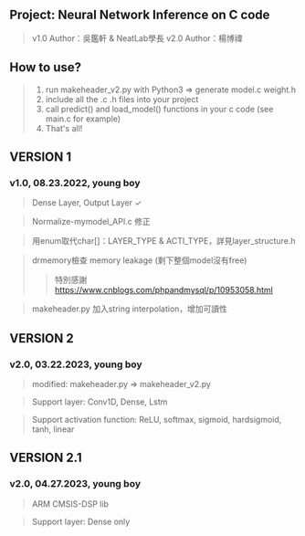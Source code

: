 ## Project: Neural Network Inference on C code

>v1.0 Author：吳鑑軒 & NeatLab學長
>v2.0 Author：楊博禕

## How to use?
>1. run makeheader_v2.py with Python3 => generate model.c weight.h
>2. include all the .c .h files into your project
>3. call predict() and load_model() functions in your c code (see main.c for example)
>4. That's all!

## VERSION 1
### v1.0, 08.23.2022, young boy
>Dense Layer, Output Layer ✓ 

>Normalize-mymodel_API.c 修正

>用enum取代char[]：LAYER_TYPE & ACTI_TYPE，詳見layer_structure.h

>drmemory檢查 memory leakage (剩下整個model沒有free) 
>>特別感謝 https://www.cnblogs.com/phpandmysql/p/10953058.html

>makeheader.py 加入string interpolation，增加可讀性

## VERSION 2
### v2.0, 03.22.2023, young boy
>modified: makeheader.py => makeheader_v2.py

>Support layer: Conv1D, Dense, Lstm

>Support activation function: ReLU, softmax, sigmoid, hardsigmoid, tanh, linear

## VERSION 2.1
### v2.0, 04.27.2023, young boy
>ARM CMSIS-DSP lib

>Support layer: Dense only
